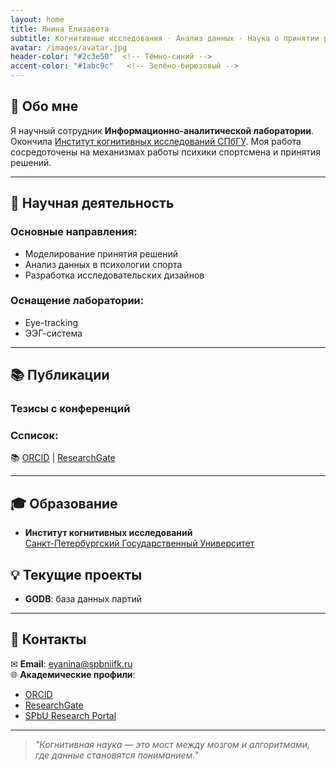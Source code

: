 ```yaml
---
layout: home
title: Янина Елизавета
subtitle: Когнитивные исследования · Анализ данных · Наука о принятии решений
avatar: /images/avatar.jpg
header-color: "#2c3e50"  <!-- Тёмно-синий -->
accent-color: "#1abc9c"   <!-- Зелёно-бирюзовый -->
---
```


## 🧠 Обо мне

Я научный сотрудник **Информационно-аналитической лаборатории**. Окончила [Институт когнитивных исследований СПбГУ](https://ics.spbu.ru/). Моя работа сосредоточены на механизмах работы психики спортсмена и принятия решений.

---

## 🔬 Научная деятельность

### Основные направления:
- Моделирование принятия решений
- Анализ данных в психологии спорта
- Разработка исследовательских дизайнов

### Оснащение лаборатории:
- Eye-tracking 
- ЭЭГ-система 

---

## 📚 Публикации

### Тезисы с конференций


### Ссписок:
📚 [ORCID](https://orcid.org/0000-0001-5653-1730) | [ResearchGate](https://www.researchgate.net/profile/Elisabeth-Yanina)

---

## 🎓 Образование
- **Институт когнитивных исследований**  
  [Санкт-Петербургский Государственный Университет](https://ics.spbu.ru/)  

## 💡 Текущие проекты
- **GODB**: база данных партий
---

## 📩 Контакты
✉ **Email**: [eyanina@spbniifk.ru](mailto:eyanina@spbniifk.ru)  
🌐 **Академические профили**:  
- [ORCID](https://orcid.org/0000-0001-5653-1730)  
- [ResearchGate](https://www.researchgate.net/profile/Elisabeth-Yanina)  
- [SPbU Research Portal](https://research.spbu.ru/)  

---

> *"Когнитивная наука — это мост между мозгом и алгоритмами, где данные становятся пониманием."*
